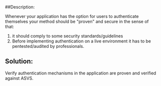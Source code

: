 ##Description:

Whenever your application has the option for users to authenticate themselves
your method should be "proven" and secure in the sense of that:

1. it should comply to some security standards/guidelines
2. Before implementing authentication on a live environment it has to be pentested/audited by
   professionals.

## Solution:

Verify authentication mechanisms in the application are proven and verified against
ASVS.
